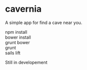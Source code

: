 cavernia
========

A simple app for find a cave near you.

npm install<br>
bower install<br>
grunt bower<br>
grunt<br> 
sails lift<br>

Still in developement
